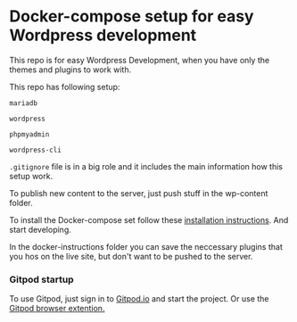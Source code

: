 
# Docker-compose setup for easy Wordpress development


This repo is for easy Wordpress Development, when you have only the themes and plugins to work with.

This repo has following setup:

    mariadb

    wordpress

    phpmyadmin

    wordpress-cli

`.gitignore` file is in a big role and it includes the main information how this setup work.

To publish new content to the server, just push stuff in the wp-content folder.

To install the Docker-compose set follow these [installation instructions](./docker-instructions). And start developing.

In the docker-instructions folder you can save the neccessary plugins that you hos on the live site, but don't want to be pushed to the server.

### Gitpod startup
To use Gitpod, just sign in to [Gitpod.io](https://Gitpod.io) and start the project. Or use the [Gitpod browser extention.](https://www.gitpod.io/docs/browser-extension#browser-extension)
